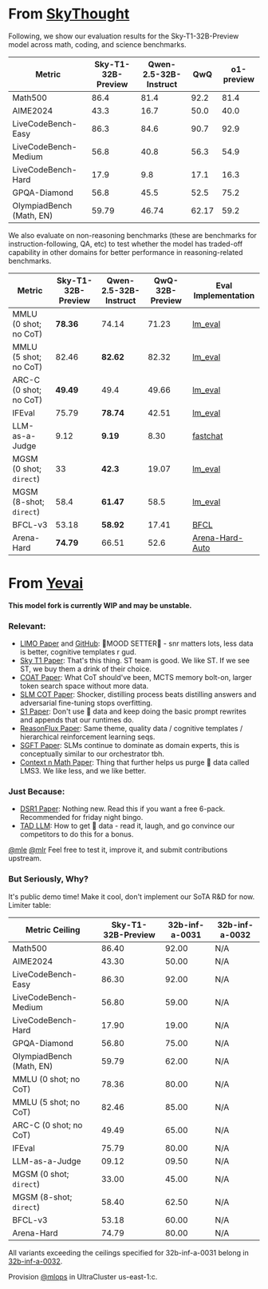 # From [SkyThought](https://github.com/NovaSky-AI/SkyThought)
Following, we show our evaluation results for the Sky-T1-32B-Preview model across math, coding, and science benchmarks.

| Metric                | Sky-T1-32B-Preview | Qwen-2.5-32B-Instruct | QwQ   | o1-preview |
|-----------------------|---------------------|--------|-------|------------|
| Math500              | 86.4                    | 81.4    | 92.2 | 81.4       |
| AIME2024             | 43.3                    | 16.7    | 50.0  | 40.0       |
| LiveCodeBench-Easy   | 86.3                    | 84.6   | 90.7  | 92.9       |
| LiveCodeBench-Medium | 56.8                    | 40.8   | 56.3  | 54.9       |
| LiveCodeBench-Hard   | 17.9                    | 9.8   | 17.1  | 16.3       |
| GPQA-Diamond         | 56.8                    | 45.5   | 52.5  | 75.2       |
| OlympiadBench (Math, EN)    | 59.79	           | 46.74	| 62.17	 | 59.2      | 

We also evaluate on non-reasoning benchmarks (these are benchmarks for instruction-following, QA, etc) to test whether the model has traded-off capability in other domains for better performance in reasoning-related benchmarks. 

| Metric | Sky-T1-32B-Preview | Qwen-2.5-32B-Instruct | QwQ-32B-Preview | Eval Implementation |
|---------|-------------------|---------------------|-----------------|-------------------|
| MMLU (0 shot; no CoT) | **78.36** | 74.14 | 71.23 | [lm_eval](https://github.com/EleutherAI/lm-evaluation-harness) |
| MMLU (5 shot; no CoT) | 82.46 | **82.62** | 82.32 | [lm_eval](https://github.com/EleutherAI/lm-evaluation-harness) |
| ARC-C (0 shot; no CoT) | **49.49** | 49.4 | 49.66 | [lm_eval](https://github.com/EleutherAI/lm-evaluation-harness) |
| IFEval | 75.79 | **78.74** | 42.51 | [lm_eval](https://github.com/EleutherAI/lm-evaluation-harness) |
| LLM-as-a-Judge | 9.12	| **9.19** | 8.30 | [fastchat](https://github.com/lm-sys/FastChat/tree/main/fastchat/llm_judge) |
| MGSM (0 shot; `direct`) | 33 | **42.3** | 19.07 | [lm_eval](https://github.com/EleutherAI/lm-evaluation-harness) |
| MGSM (8-shot; `direct`) | 58.4 | **61.47** | 58.5 | [lm_eval](https://github.com/EleutherAI/lm-evaluation-harness) |
| BFCL-v3 | 53.18 | **58.92** | 17.41 | [BFCL](https://github.com/ShishirPatil/gorilla/tree/main/berkeley-function-call-leaderboard) |
| Arena-Hard | **74.79** | 66.51 | 52.6 | [Arena-Hard-Auto](https://github.com/lmarena/arena-hard-auto) |



# From  [Yevai](https://www.yev.ai/)
**This model fork is currently WIP and may be unstable.**
### Relevant:
  - [LIMO Paper](https://github.com/yev-ai/32b-inf-a-0031/blob/main/papers/limo.pdf) and [GitHub](https://github.com/GAIR-NLP/LIMO/tree/main): 💅MOOD SETTER💅 - snr matters lots, less data is better, cognitive templates r gud.
  - [Sky T1 Paper](https://github.com/yev-ai/32b-inf-a-0031/blob/main/papers/sky-t1.pdf): That's this thing. ST team is good. We like ST. If we see ST, we buy them a drink of their choice.
  - [COAT Paper](https://github.com/yev-ai/32b-inf-a-0031/blob/main/papers/coat.pdf): What CoT should've been, MCTS memory bolt-on, larger token search space without more data.
  - [SLM COT Paper](https://github.com/yev-ai/32b-inf-a-0031/blob/main/papers/slm-cot.pdf): Shocker, distilling process beats distilling answers and adversarial fine-tuning stops overfitting.
  - [S1 Paper](https://github.com/yev-ai/32b-inf-a-0031/blob/main/papers/s1.pdf): Don't use 💩 data and keep doing the basic prompt rewrites and appends that our runtimes do.
  - [ReasonFlux Paper](https://github.com/yev-ai/32b-inf-a-0031/blob/main/papers/reason-flux.pdf): Same theme, quality data / cognitive templates / hierarchical reinforcement learning seqs.
  - [SGFT Paper](https://github.com/yev-ai/32b-inf-a-0031/blob/main/papers/slm-guidance.pdf): SLMs continue to dominate as domain experts, this is conceptually similar to our orchestrator tbh.
  - [Context n Math Paper](https://github.com/yev-ai/32b-inf-a-0031/blob/main/papers/context-math-reason.pdf): Thing that further helps us purge 💩 data called LMS3. We like less, and we like better.


### Just Because:
  - [DSR1 Paper](https://github.com/yev-ai/32b-inf-a-0031/blob/main/papers/dsr1.pdf): Nothing new. Read this if you want a free 6-pack. Recommended for friday night bingo. 
  - [TAD LLM](https://github.com/yev-ai/32b-inf-a-0031/blob/main/papers/tad-llm.pdf): How to get 💩 data - read it, laugh, and go convince our competitors to do this for a bonus.

[@mle](https://github.com/orgs/yev-ai/teams/mle) [@mlr](https://github.com/orgs/yev-ai/teams/mlr) Feel free to test it, improve it, and submit contributions upstream.

### But Seriously, Why?
It's public demo time! Make it cool, don't implement our SoTA R&D for now. Limiter table:

| Metric Ceiling        | Sky-T1-32B-Preview | 32b-inf-a-0031 | 32b-inf-a-0032 |
|-----------------------|---------------------|-------|---------------------|
| Math500              | 86.40                    | 92.00 | N/A |
| AIME2024             | 43.30                    | 50.00 | N/A |
| LiveCodeBench-Easy   | 86.30                    | 92.00 | N/A |
| LiveCodeBench-Medium | 56.80                    | 59.00 | N/A |
| LiveCodeBench-Hard   | 17.90                    | 19.00 | N/A |
| GPQA-Diamond         | 56.80                    | 75.00 | N/A |
| OlympiadBench (Math, EN)    | 59.79	            | 62.00 | N/A |
| MMLU (0 shot; no CoT) | 78.36 | 80.00 | N/A |
| MMLU (5 shot; no CoT) | 82.46 | 85.00 | N/A |
| ARC-C (0 shot; no CoT) | 49.49 | 65.00 | N/A |
| IFEval | 75.79 | 80.00 | N/A |
| LLM-as-a-Judge | 09.12 | 09.50 | N/A |
| MGSM (0 shot; `direct`) | 33.00 | 45.00 | N/A |
| MGSM (8-shot; `direct`) | 58.40 | 62.50 | N/A |
| BFCL-v3 | 53.18 | 60.00 | N/A |
| Arena-Hard | 74.79 | 80.00 | N/A |


All variants exceeding the ceilings specified for 32b-inf-a-0031 belong in [32b-inf-a-0032](https://github.com/yev-ai/32b-inf-a-0032).

Provision [@mlops](https://github.com/orgs/yev-ai/teams/mlops) in UltraCluster us-east-1:c. 